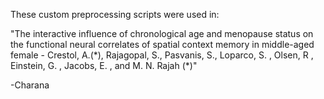 These custom preprocessing scripts were used in:
 
"The interactive influence of chronological age and menopause status on the functional neural correlates of spatial context memory in middle-aged female -
Crestol, A.(\*), Rajagopal, S., Pasvanis, S., Loparco, S. , Olsen, R , Einstein, G. , Jacobs, E. , and M. N. Rajah (\*)"


-Charana
